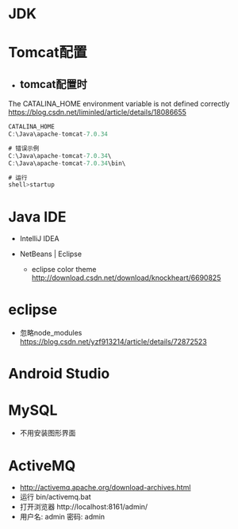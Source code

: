 

# JDK

# Tomcat配置

- tomcat配置时  
  - 
The CATALINA_HOME environment variable is not defined correctly https://blog.csdn.net/liminled/article/details/18086655

```js
CATALINA_HOME  
C:\Java\apache-tomcat-7.0.34

# 错误示例
C:\Java\apache-tomcat-7.0.34\  
C:\Java\apache-tomcat-7.0.34\bin\

# 运行
shell>startup   
```

# Java IDE

- IntelliJ IDEA
- NetBeans | Eclipse

  - eclipse color theme <http://download.csdn.net/download/knockheart/6690825>

# eclipse

- 忽略node_modules https://blog.csdn.net/yzf913214/article/details/72872523

# Android Studio

# MySQL

- 不用安装图形界面

# ActiveMQ

- http://activemq.apache.org/download-archives.html
- 运行 bin/activemq.bat
- 打开浏览器 http://localhost:8161/admin/ 
- 用户名: admin 密码: admin